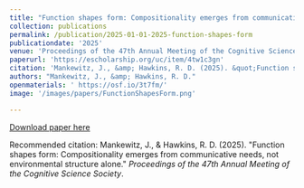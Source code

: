 ```yaml
---
title: "Function shapes form: Compositionality emerges from communicative needs, not environmental structure alone"
collection: publications
permalink: /publication/2025-01-01-2025-function-shapes-form
publicationdate: '2025'
venue: 'Proceedings of the 47th Annual Meeting of the Cognitive Science Society'
paperurl: 'https://escholarship.org/uc/item/4tw1c3gn'
citation: 'Mankewitz, J., &amp; Hawkins, R. D. (2025). &quot;Function shapes form: Compositionality emerges from communicative needs, not environmental structure alone.&quot; <i>Proceedings of the 47th Annual Meeting of the Cognitive Science Society</i>.'
authors: "Mankewitz, J., &amp; Hawkins, R. D."
openmaterials: ' https://osf.io/3t7fm/'
image: '/images/papers/FunctionShapesForm.png'

---
```


<a href='https://escholarship.org/uc/item/4tw1c3gn'>Download paper here</a>

Recommended citation: Mankewitz, J., & Hawkins, R. D. (2025). "Function shapes form: Compositionality emerges from communicative needs, not environmental structure alone." <i>Proceedings of the 47th Annual Meeting of the Cognitive Science Society</i>.